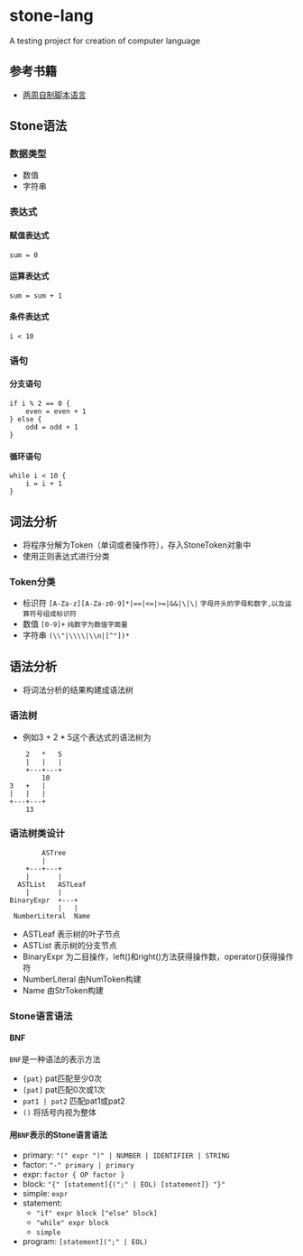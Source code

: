 # stone-lang
A testing project for creation of computer language

## 参考书籍
* [两周自制脚本语言](https://www.amazon.cn/dp/B0153171U2/ref=sr_1_1?s=digital-text&ie=UTF8&qid=1533199542&sr=1-1&keywords=%E4%B8%A4%E5%91%A8%E8%87%AA%E5%88%B6%E8%84%9A%E6%9C%AC%E8%AF%AD%E8%A8%80)

## Stone语法

### 数据类型
* 数值
* 字符串

### 表达式
#### 赋值表达式
```
sum = 0
```
#### 运算表达式
```
sum = sum + 1
```
#### 条件表达式
```
i < 10
```

### 语句

#### 分支语句
```
if i % 2 == 0 {
    even = even + 1
} else {
    odd = odd + 1
}
```

#### 循环语句
```
while i < 10 {
    i = i + 1
}
```

## 词法分析
* 将程序分解为Token（单词或者操作符），存入StoneToken对象中
* 使用正则表达式进行分类

### Token分类
* 标识符 `[A-Za-z][A-Za-z0-9]*|==|<=|>=|&&|\|\|` `字母开头的字母和数字,以及运算符号组成标识符`
* 数值 `[0-9]+` `纯数字为数值字面量`
* 字符串 `(\\"|\\\\|\\n|[^"])*`

## 语法分析
* 将词法分析的结果构建成语法树

###  语法树
* 例如3 + 2 * 5这个表达式的语法树为
```
    2   *   5
    |   |   |
    +---+---+
        10
3   +   |
|   |   |
+---+---+
    13
```

### 语法树类设计
```
        ASTree
        |
    +---+---+
    |       |
  ASTList   ASTLeaf
    |       |
BinaryExpr  +---+
            |   | 
 NumberLiteral  Name 
```
* ASTLeaf 表示树的叶子节点
* ASTList 表示树的分支节点
* BinaryExpr 为二目操作，left()和right()方法获得操作数，operator()获得操作符
* NumberLiteral 由NumToken构建
* Name 由StrToken构建

### Stone语言语法

#### BNF
`BNF`是一种语法的表示方法

* `{pat}`       pat匹配至少0次
* `[pat]`       pat匹配0次或1次
* `pat1 | pat2` 匹配pat1或pat2
* `()`          将括号内视为整体

#### 用`BNF`表示的Stone语言语法
* primary:  `"(" expr ")" | NUMBER | IDENTIFIER | STRING`
* factor:   `"-" primary | primary`
* expr:     `factor { OP factor }`
* block:    `"{" [statement]{(";" | EOL) [statement]} "}"`
* simple:   `expr`
* statement:
    * `"if" expr block ["else" block]`
    * `"while" expr block`
    * `simple`
* program:  `[statement](";" | EOL)`
